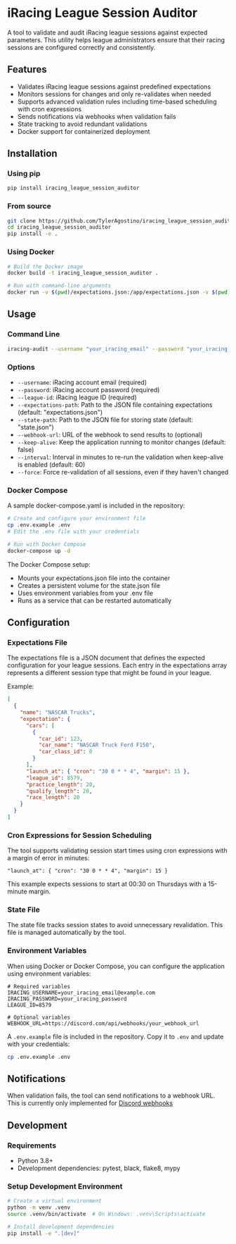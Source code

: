 # iRacing League Session Auditor

A tool to validate and audit iRacing league sessions against expected parameters. This utility helps league administrators ensure that their racing sessions are configured correctly and consistently.

## Features

- Validates iRacing league sessions against predefined expectations
- Monitors sessions for changes and only re-validates when needed
- Supports advanced validation rules including time-based scheduling with cron expressions
- Sends notifications via webhooks when validation fails
- State tracking to avoid redundant validations
- Docker support for containerized deployment

## Installation

### Using pip

```bash
pip install iracing_league_session_auditor
```

### From source

```bash
git clone https://github.com/TylerAgostino/iracing_league_session_auditor.git
cd iracing_league_session_auditor
pip install -e .
```

### Using Docker

```bash
# Build the Docker image
docker build -t iracing_league_session_auditor .

# Run with command-line arguments
docker run -v $(pwd)/expectations.json:/app/expectations.json -v $(pwd)/data:/data iracing_league_session_auditor --username "your_iracing_email" --password "your_iracing_password" --league-id 12345
```

## Usage

### Command Line

```bash
iracing-audit --username "your_iracing_email" --password "your_iracing_password" --league-id 12345 --expectations-path "expectations.json"
```

### Options

- `--username`: iRacing account email (required)
- `--password`: iRacing account password (required)
- `--league-id`: iRacing league ID (required)
- `--expectations-path`: Path to the JSON file containing expectations (default: "expectations.json")
- `--state-path`: Path to the JSON file for storing state (default: "state.json")
- `--webhook-url`: URL of the webhook to send results to (optional)
- `--keep-alive`: Keep the application running to monitor changes (default: false)
- `--interval`: Interval in minutes to re-run the validation when keep-alive is enabled (default: 60)
- `--force`: Force re-validation of all sessions, even if they haven't changed

### Docker Compose

A sample docker-compose.yaml is included in the repository:

```bash
# Create and configure your environment file
cp .env.example .env
# Edit the .env file with your credentials

# Run with Docker Compose
docker-compose up -d
```

The Docker Compose setup:
- Mounts your expectations.json file into the container
- Creates a persistent volume for the state.json file
- Uses environment variables from your .env file
- Runs as a service that can be restarted automatically



## Configuration

### Expectations File

The expectations file is a JSON document that defines the expected configuration for your league sessions. Each entry in the expectations array represents a different session type that might be found in your league.

Example:

```json
[
  {
    "name": "NASCAR Trucks",
    "expectation": {
      "cars": [
        {
          "car_id": 123,
          "car_name": "NASCAR Truck Ford F150",
          "car_class_id": 0
        }
      ],
      "launch_at": { "cron": "30 0 * * 4", "margin": 15 },
      "league_id": 8579,
      "practice_length": 20,
      "qualify_length": 20,
      "race_length": 20
    }
  }
]
```

### Cron Expressions for Session Scheduling

The tool supports validating session start times using cron expressions with a margin of error in minutes:

```
"launch_at": { "cron": "30 0 * * 4", "margin": 15 }
```

This example expects sessions to start at 00:30 on Thursdays with a 15-minute margin.

### State File

The state file tracks session states to avoid unnecessary revalidation. This file is managed automatically by the tool.

### Environment Variables

When using Docker or Docker Compose, you can configure the application using environment variables:

```
# Required variables
IRACING_USERNAME=your_iracing_email@example.com
IRACING_PASSWORD=your_iracing_password
LEAGUE_ID=8579

# Optional variables
WEBHOOK_URL=https://discord.com/api/webhooks/your_webhook_url
```

A `.env.example` file is included in the repository. Copy it to `.env` and update with your credentials:

```bash
cp .env.example .env
```

## Notifications

When validation fails, the tool can send notifications to a webhook URL. This is currently only implemented for [Discord webhooks](https://support.discord.com/hc/en-us/articles/228383668-Intro-to-Webhooks)

## Development

### Requirements

- Python 3.8+
- Development dependencies: pytest, black, flake8, mypy

### Setup Development Environment

```bash
# Create a virtual environment
python -m venv .venv
source .venv/bin/activate  # On Windows: .venv\Scripts\activate

# Install development dependencies
pip install -e ".[dev]"
```
